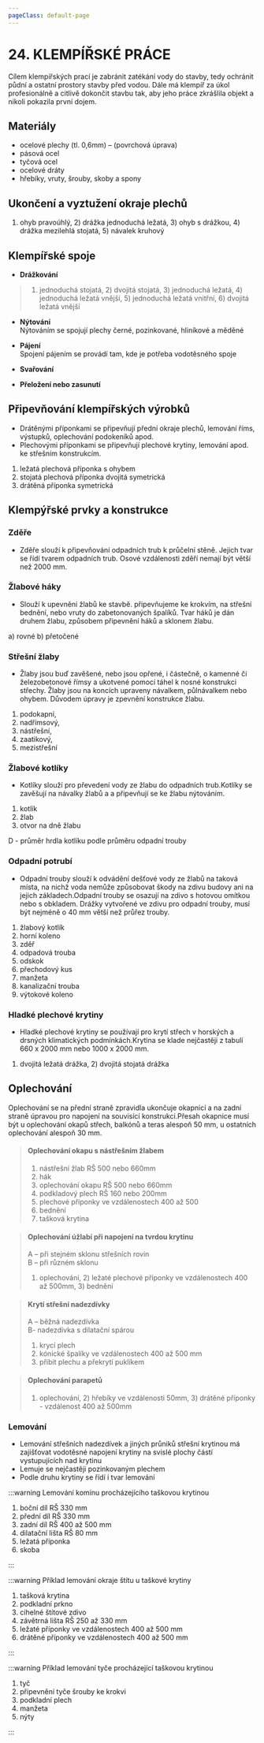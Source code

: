 ```yaml
---
pageClass: default-page
---
```


# 24. KLEMPÍŘSKÉ PRÁCE

<!--XXXXXXXXXXXXXXXXXXXXXXXXXXXXXXXXXXXXXXXXXXXXXXXXXXXXXXXXXX-->

Cílem klempířských prací je zabránit zatékání vody do stavby, tedy ochránit půdní a ostatní prostory stavby před vodou. Dále má klempíř za úkol profesionálně a citlivě dokončit stavbu tak, aby jeho práce zkrášlila objekt a nikoli pokazila první dojem.

## Materiály

- ocelové plechy (tl. 0,6mm) – (povrchová úprava)
- pásová ocel
- tyčová ocel
- ocelové dráty
- hřebíky, vruty, šrouby, skoby a spony

## Ukončení a vyztužení okraje plechů

<!--IMAGE-->

1. ohyb pravoúhlý, 2) drážka jednoduchá ležatá, 3) ohyb s drážkou, 4) drážka mezilehlá stojatá, 5) návalek kruhový

## Klempířské spoje

- **Drážkování**



<!--IMAGE-->

> 1) jednoduchá stojatá, 2) dvojitá stojatá, 3) jednoduchá ležatá, 4) jednoduchá ležatá vnější, 5) jednoduchá ležatá vnitřní, 6) dvojitá ležatá vnější

- **Nýtování**<br>Nýtováním se spojují plechy černé, pozinkované, hliníkové a měděné

- **Pájení**<br>Spojení pájením se provádí tam, kde je potřeba vodotěsného spoje

- **Svařování**

- **Přeložení nebo zasunutí**

## Připevňování klempířských výrobků

- Drátěnými příponkami se připevňují přední okraje plechů, lemování říms, výstupků, oplechování podokeníků apod.
- Plechovými příponkami se připevňují plechové krytiny, lemování apod. ke střešním konstrukcím.

<!--IMAGE-->

1. ležatá plechová příponka s ohybem
2. stojatá plechová příponka dvojitá symetrická
3. drátěná příponka symetrická

## Klempýřské prvky a konstrukce

### Zděře

- Zděře slouží k připevňování odpadních trub k průčelní stěně. Jejich tvar se řídí tvarem odpadních trub. Osové vzdálenosti zděří nemají být větší než 2000 mm.

<!--IMAGE-->

### Žlabové háky

- Slouží k upevnění žlabů ke stavbě. připevňujeme ke krokvím, na střešní bednění, nebo vruty do zabetonovaných špalíků. Tvar háků je dán druhem žlabu, způsobem připevnění háků a sklonem žlabu.

<!--IMAGE-->

a) rovné
b) přetočené

### Střešní žlaby

- Žlaby jsou buď zavěšené, nebo jsou opřené, i částečně, o kamenné či železobetonové římsy a ukotvené pomocí táhel k nosné konstrukci střechy. Žlaby jsou na koncích upraveny návalkem, půlnávalkem nebo ohybem. Důvodem úpravy je zpevnění konstrukce žlabu.

<!--IMAGE-->

1. podokapní,
2. nadřímsový,
3. nástřešní,
4. zaatikový,
5. mezistřešní

### Žlabové kotlíky

- Kotlíky slouží pro převedení vody ze žlabu do odpadních trub.Kotlíky se zavěšují na návalky žlabů a a připevňují se ke žlabu nýtováním.

<!--IMAGE-->

1. kotlík
2. žlab
3. otvor na dně žlabu

D - průměr hrdla kotlíku podle průměru odpadní trouby

### Odpadní potrubí

- Odpadní trouby slouží k odvádění dešťové vody ze žlabů na taková místa, na nichž voda nemůže způsobovat škody na zdivu budovy ani na jejich základech.Odpadní trouby se osazují na zdivo s hotovou omítkou nebo s obkladem. Drážky vytvořené ve zdivu pro odpadní trouby, musí být nejméně o 40 mm větší než průřez trouby.

<!--IMAGE-->

1. žlabový kotlík
2. horní koleno
3. zděř
4. odpadová trouba
5. odskok
6. přechodový kus
7. manžeta
8. kanalizační trouba
9. výtokové koleno

### Hladké plechové krytiny

- Hladké plechové krytiny se používají pro krytí střech v horských a drsných klimatických podmínkách.Krytina se klade nejčastěji z tabulí 660 x 2000 mm nebo 1000 x 2000 mm.

<!--IMAGE-->

1. dvojitá ležatá drážka, 2) dvojitá stojatá drážka

## Oplechování

Oplechování se na přední straně zpravidla ukončuje okapnicí a na zadní straně úpravou pro napojení na souvisící konstrukci.Přesah okapnice musí být u oplechování okapů střech, balkónů a teras alespoň 50 mm, u ostatních oplechování alespoň 30 mm.


> #### **Oplechování okapu s nástřešním žlabem**
> <!--IMAGE-->
> 1. nástřešní žlab RŠ 500 nebo 660mm
> 2. hák
> 3. oplechování okapu RŠ 500 nebo 660mm
> 4. podkladový plech RŠ 160 nebo 200mm
> 5. plechové příponky ve vzdálenostech 400 až 500
> 6. bednění
> 7. tašková krytina

> #### **Oplechování úžlabí při napojení na tvrdou krytinu**
> <!--IMAGE-->
> A – při stejném sklonu střešních rovin<br>B – při různém sklonu
> 1) oplechování, 2) ležaté plechové příponky ve vzdálenostech 400 až 500mm, 3) bednění


> #### **Krytí střešní nadezdívky**
> <!--IMAGE-->
> A – běžná nadezdívka<br>B- nadezdívka s dilatační spárou
> 1. krycí plech
> 2. kónické špalíky ve vzdálenostech 400 až 500 mm
> 3. přibit plechu a překrytí puklíkem

> #### **Oplechování parapetů**
> <!--IMAGE-->
> <!--IMAGE-->
> 1. oplechování, 2) hřebíky ve vzdálenosti 50mm, 3) drátěné příponky - vzdálenost 400 až 500mm

### Lemování

- Lemování střešních nadezdívek a jiných průniků střešní krytinou má zajišťovat vodotěsné napojení krytiny na svislé plochy částí vystupujících nad krytinu
- Lemuje se nejčastěji pozinkovaným plechem
- Podle druhu krytiny se řídí i tvar lemování

:::warning Lemování komínu procházejícího taškovou krytinou

<!--IMAGE-->

1) boční díl RŠ 330 mm
2) přední díl RŠ 330 mm
3) zadní díl RŠ 400 až 500 mm
4) dilatační lišta RŠ 80 mm
5) ležatá příponka
6) skoba

:::

:::warning Příklad lemování okraje štítu u taškové krytiny

<!--IMAGE-->

1. tašková krytina
2. podkladní prkno
3. cihelné štítové zdivo
4. závětrná lišta RŠ 250 až 330 mm
5. ležaté příponky ve vzdálenostech 400 až 500 mm
6. drátěné příponky ve vzdálenostech 400 až 500 mm

:::

:::warning Příklad lemování tyče procházející taškovou krytinou

<!--IMAGE-->

1. tyč
2. připevnění tyče šrouby ke krokvi
3. podkladní plech
4. manžeta
5. nýty

:::


